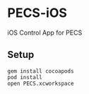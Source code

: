# PECS-iOS
iOS Control App for PECS

## Setup
```
gem install cocoapods
pod install
open PECS.xcworkspace
```

## 
